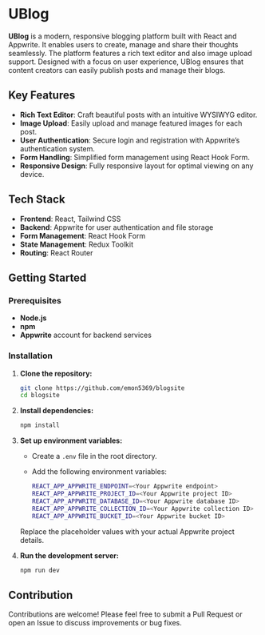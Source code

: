# UBlog

**UBlog** is a modern, responsive blogging platform built with React and Appwrite. It enables users to create, manage and share their thoughts seamlessly. The platform features a rich text editor and also image upload support. Designed with a focus on user experience, UBlog ensures that content creators can easily publish posts and manage their blogs.

## Key Features

- **Rich Text Editor**: Craft beautiful posts with an intuitive WYSIWYG editor.
- **Image Upload**: Easily upload and manage featured images for each post.
- **User Authentication**: Secure login and registration with Appwrite’s authentication system.
- **Form Handling**: Simplified form management using React Hook Form.
- **Responsive Design**: Fully responsive layout for optimal viewing on any device.

## Tech Stack

- **Frontend**: React, Tailwind CSS
- **Backend**: Appwrite for user authentication and file storage
- **Form Management**: React Hook Form
- **State Management**: Redux Toolkit
- **Routing**: React Router

## Getting Started

### Prerequisites

- **Node.js**
- **npm**
- **Appwrite** account for backend services

### Installation

1. **Clone the repository:**

   ```bash
   git clone https://github.com/emon5369/blogsite
   cd blogsite
   ```

2. **Install dependencies:**

   ```bash
   npm install
   ```

3. **Set up environment variables:**

   - Create a `.env` file in the root directory.
   - Add the following environment variables:

     ```bash
     REACT_APP_APPWRITE_ENDPOINT=<Your Appwrite endpoint>
     REACT_APP_APPWRITE_PROJECT_ID=<Your Appwrite project ID>
     REACT_APP_APPWRITE_DATABASE_ID=<Your Appwrite database ID>
     REACT_APP_APPWRITE_COLLECTION_ID=<Your Appwrite collection ID>
     REACT_APP_APPWRITE_BUCKET_ID=<Your Appwrite bucket ID>
     ```

   Replace the placeholder values with your actual Appwrite project details.

4. **Run the development server:**

   ```bash
   npm run dev
   ```
   
## Contribution

Contributions are welcome! Please feel free to submit a Pull Request or open an Issue to discuss improvements or bug fixes.
